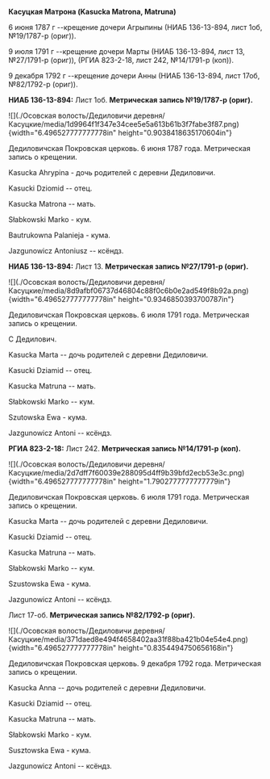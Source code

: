**Касуцкая Матрона (Kasucka Matrona, Matruna)**

6 июня 1787 г --крещение дочери Агрыпины (НИАБ 136-13-894, лист 1об,
№19/1787-р (ориг)).

9 июля 1791 г --крещение дочери Марты (НИАБ 136-13-894, лист 13,
№27/1791-р (ориг)), (РГИА 823-2-18, лист 242, №14/1791-р (коп)).

9 декабря 1792 г --крещение дочери Анны (НИАБ 136-13-894, лист 17об,
№82/1792-р (ориг)).

**НИАБ 136-13-894:** Лист 1об. **Метрическая запись №19/1787-р (ориг).**

![](./Осовская волость/Дедиловичи деревня/Касуцкие/media/1d9964f1f347e34cee5e5a613b61b3f7fabe3f87.png){width="6.496527777777778in"
height="0.9038418635170604in"}

Дедиловичская Покровская церковь. 6 июня 1787 года. Метрическая запись о
крещении.

Kasucka Ahrypina - дочь родителей с деревни Дедиловичи.

Kasucki Dziomid -- отец.

Kasucka Matrona -- мать.

Słabkowski Marko - кум.

Bautrukowna Palanieja - кума.

Jazgunowicz Antoniusz -- ксёндз.

**НИАБ 136-13-894:** Лист 13. **Метрическая запись №27/1791-р (ориг).**

![](./Осовская волость/Дедиловичи деревня/Касуцкие/media/8d9afbf06737d46804c88f0c6b0e2ad549f8b92a.png){width="6.496527777777778in"
height="0.9346850393700787in"}

Дедиловичская Покровская церковь. 6 июля 1791 года. Метрическая запись о
крещении.

С Дедилович.

Kasucka Marta -- дочь родителей с деревни Дедиловичи.

Kasucki Dziamid -- отец.

Kasucka Matruna -- мать.

Słabkowski Marko -- кум.

Szutowska Ewa - кума.

Jazgunowicz Antoni -- ксёндз.

**РГИА 823-2-18:** Лист 242. **Метрическая запись №14/1791-р (коп).**

![](./Осовская волость/Дедиловичи деревня/Касуцкие/media/2d7dff7f60039e288095d4ff9b39bfd2ecb53e3c.png){width="6.496527777777778in"
height="1.7902777777777779in"}

Дедиловичская Покровская церковь. 6 июля 1791 года. Метрическая запись о
крещении.

Kasucka Marta -- дочь родителей с деревни Дедиловичи.

Kasucki Dziamid -- отец.

Kasucka Matruna -- мать.

Słabkowski Marko -- кум.

Szustowska Ewa - кума.

Jazgunowicz Antoni -- ксёндз.

Лист 17-об. **Метрическая запись №82/1792-р (ориг).**

![](./Осовская волость/Дедиловичи деревня/Касуцкие/media/371daed8e494f4658402aa31f88ba421b04e54e4.png){width="6.496527777777778in"
height="0.8354494750656168in"}

Дедиловичская Покровская церковь. 9 декабря 1792 года. Метрическая
запись о крещении.

Kasucka Anna -- дочь родителей с деревни Дедиловичи.

Kasucki Dziamid -- отец.

Kasucka Matruna -- мать.

Słabkowski Markо - кум.

Susztowska Ewa - кума.

Jazgunowicz Antoni -- ксёндз.
